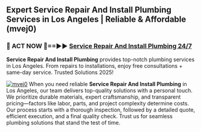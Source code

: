 ## Expert Service Repair And Install Plumbing Services in Los Angeles | Reliable & Affordable (mvej0)  

<h3>🚿 ACT NOW 🌟==►► <a href="https://tinyurl.com/2ne6vx2x" rel="nofollow">Service Repair And Install Plumbing 24/7</a></h3>

**Service Repair And Install Plumbing** provides top-notch plumbing services in Los Angeles. From repairs to installations, enjoy free consultations + same-day service. Trusted Solutions 2025!

[![mvej0](https://i.imgur.com/4PFF4AK.jpeg)](https://tinyurl.com/2ne6vx2x)
When you need reliable **Service Repair And Install Plumbing** in Los Angeles, our team delivers top-quality solutions with a personal touch. We prioritize durable materials, expert craftsmanship, and transparent pricing—factors like labor, parts, and project complexity determine costs. Our process starts with a thorough inspection, followed by a detailed quote, efficient execution, and a final quality check. Trust us for seamless plumbing solutions that stand the test of time.